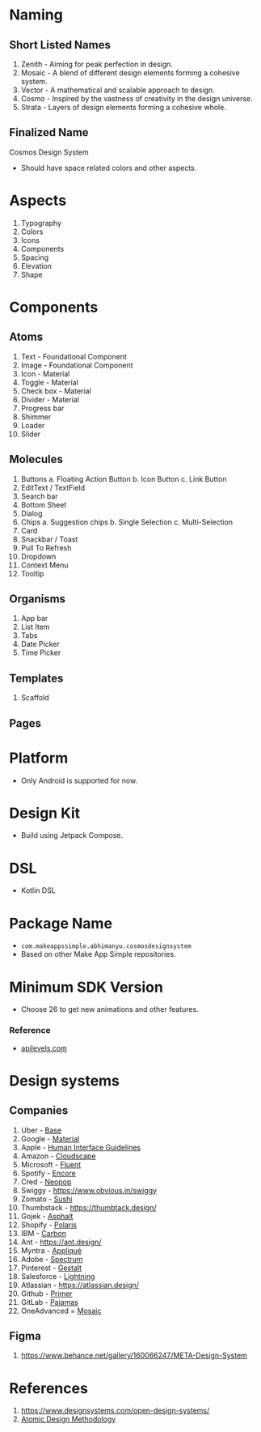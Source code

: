 # Naming

## Short Listed Names

1. Zenith - Aiming for peak perfection in design.
2. Mosaic - A blend of different design elements forming a cohesive system.
3. Vector - A mathematical and scalable approach to design.
4. Cosmo - Inspired by the vastness of creativity in the design universe.
5. Strata - Layers of design elements forming a cohesive whole.

## Finalized Name

Cosmos Design System

- Should have space related colors and other aspects.

# Aspects

1. Typography
2. Colors
3. Icons
4. Components
5. Spacing
6. Elevation
7. Shape

# Components

## Atoms

1. Text - Foundational Component
2. Image - Foundational Component
3. Icon - Material
4. Toggle - Material
5. Check box - Material
6. Divider - Material
7. Progress bar
8. Shimmer
9. Loader
10. Slider

## Molecules

1. Buttons
   a. Floating Action Button
   b. Icon Button
   c. Link Button
2. EditText / TextField
3. Search bar
4. Bottom Sheet
5. Dialog
6. Chips
   a. Suggestion chips
   b. Single Selection
   c. Multi-Selection
7. Card
8. Snackbar / Toast
9. Pull To Refresh
10. Dropdown
11. Context Menu
12. Tooltip

## Organisms

1. App bar
2. List Item
3. Tabs
4. Date Picker
5. Time Picker

## Templates

1. Scaffold

## Pages

# Platform

- Only Android is supported for now.

# Design Kit

- Build using Jetpack Compose.

# DSL

- Kotlin DSL

# Package Name

- `com.makeappssimple.abhimanyu.cosmosdesignsystem`
- Based on other Make App Simple repositories.

# Minimum SDK Version

- Choose 26 to get new animations and other features.

### Reference

- [apilevels.com](https://apilevels.com/)

# Design systems

## Companies

1. Uber - [Base](https://base.uber.com/6d2425e9f/p/294ab4-base-design-system)
2. Google - [Material](https://m3.material.io/)
3. Apple - [Human Interface Guidelines](https://developer.apple.com/design/)
4. Amazon - [Cloudscape](https://cloudscape.design/components/modal/)
5. Microsoft - [Fluent](https://fluent2.microsoft.design/)
6. Spotify - [Encore](https://spotify.design/stories/design/design-systems)
7. Cred - [Neopop](https://cred.club/design)
8. Swiggy - https://www.obvious.in/swiggy
9. Zomato - [Sushi](https://blog.zomato.com/sushi)
10. Thumbstack - https://thumbtack.design/
11. Gojek - [Asphalt](https://asphalt.gojek.io/)
12. Shopify - [Polaris](https://polaris.shopify.com/)
13. IBM - [Carbon](https://carbondesignsystem.com/)
14. Ant - https://ant.design/
15. Myntra - [Appliqué](https://applique.myntra.com/)
16. Adobe - [Spectrum](https://spectrum.adobe.com/)
17. Pinterest - [Gestalt](https://gestalt.pinterest.systems/home)
18. Salesforce - [Lightning](https://www.lightningdesignsystem.com/2e1ef8501/p/85bd85-lightning-design-system-2)
19. Atlassian - https://atlassian.design/
20. Github - [Primer](https://primer.style/)
21. GitLab - [Pajamas](https://design.gitlab.com/)
22. OneAdvanced = [Mosaic](https://mosaic.oneadvanced.io/)

## Figma

1. https://www.behance.net/gallery/160066247/META-Design-System

# References

1. https://www.designsystems.com/open-design-systems/
2. [Atomic Design Methodology](https://atomicdesign.bradfrost.com/chapter-2/)
